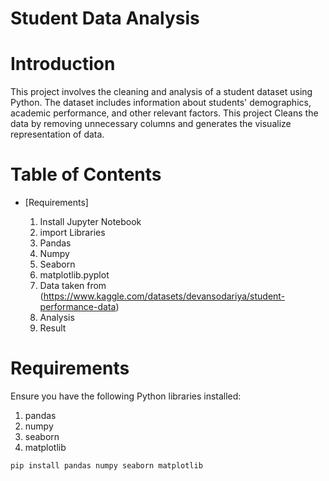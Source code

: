 # Student Data Analysis

# Introduction

This project involves the cleaning and analysis of a student dataset using Python. The dataset includes information about students' demographics, academic performance, and other relevant factors. This project Cleans the data by removing unnecessary columns and generates the visualize representation of data.

# Table of Contents
- [Requirements]

  1) Install Jupyter Notebook
  2) import Libraries
    1) Pandas
    2) Numpy
    3) Seaborn
    4) matplotlib.pyplot
  3) Data taken from (https://www.kaggle.com/datasets/devansodariya/student-performance-data)
  4) Analysis
  5) Result

# Requirements

Ensure you have the following Python libraries installed:
1) pandas
2) numpy
3) seaborn
4) matplotlib

```bash
pip install pandas numpy seaborn matplotlib
